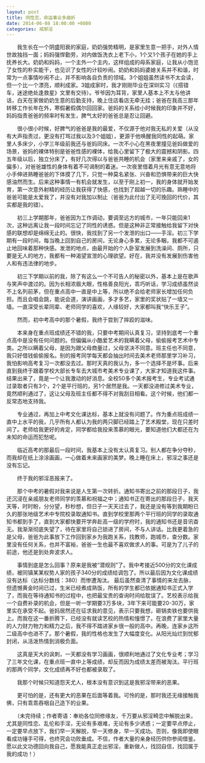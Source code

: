 ```yaml
---
layout: post
title: 同性恋，命运事业多曲折
date: 2014-06-08 18:00:00 +0800
categories: 戒邪淫
---
```


　　我生长在一个阴盛阳衰的家庭，奶奶强势精明，是家里生意一把手，对外人情世故独挡一面；妈妈强悍勤劳，对内做饭洗衣上老下小，1个又1个孩子在她的手上抚养长大。奶奶和妈妈，一个主外一个主内，这样组成的母系家庭，让我从小饱览了女性的朴实能干，也见识了女性的计较吵闹。奶奶和妈妈婆媳关系并不和谐，时常为一点事情吵闹不止，并不影响各自负责的领域。3个姐姐虽然读书不太会读，但一个比一个漂亮，顺利成家。3姐成家时，我才刚刚毕业在深圳实习（《搭错车，迷途绝处逢救星》文里有交待）。爷爷因为耳背，家里人基本上不太与他讲话，白天在家做奶奶生意的后勤支持，晚上住店看店无牵无挂；爸爸在我高三那年转移工作长年在外，寒假暑假偶尔回回家。爸妈的关系给小时候我的印象并不好，妈妈指责爸爸的频率时有发生，脾气太好的爸爸总是忍让回避。
　　很小很小时候，好脾气的爸爸是我的最爱，不仅源于他对我无私的关爱（从没有大声指责过，更没有打骂过我以及3个姐姐），更源于他唤醒我同性的起萌。家里人多床少，小学三年级前我还与爸妈同床。一次不小心在黑夜里撞见爸妈做爱的场景，爸妈的裸体特别是爸爸性感的裸体，给我心里留下了极大的震撼和阴影。四五年级以后，独立分床了，有好几次得以与爸爸共睡的机会（家里来亲戚了，女的偏多），对爸爸雄性的身体有着不可谒制的着迷。一次夜里借着月光有意无意地将小手伸进熟睡爸爸的下体摸了几下，只觉一种莫名紧张、兴奋和恐惧带来的巨大快感油然而生。后来这种事情一有机会就发生，以至于刚上初一，我的身体就开始发育，第一次意外射精的经历让我获得了快感，也找到了超越一切的乐趣。熟睡中的爸爸可能是太爱我了，并没有对我加以制止（爸爸为此付出了无可挽回的代价，其实都是我的错）。
　　初三上学期那年，爸爸因为工作调动，要调至远方的城市，一年只能回来1次，这种远离让我一段时间忘记了同性的诱惑。但是这种非正常接触给我留下对快感的联想却是绵绵无止的。很快，我找到了另一个发泄的出口——手淫。初三下学期有一段时间，每当晚上回到自己的房间，无论身心多累，无论多睏，我都不可遏止地回味着那种快感。发泄的地点，由最开始的个人卧室发展到洗澡间、厕所，只要是无人的地方，我都有一种渴望宣泄的心理欲望。好在，我并没有发展到伤害他人和有违法律的地步。
　　初三下学期以前的我，除了有这么一个不可告人的秘密以外，基本上是在歌声与笑声中渡过的。因为长相浓眉大眼，性格善良阳光，乖巧听话，学习成绩虽然谈不上名列前茅，但在重点高中一直是中上等，所以绝不会给老师家长增加任何负担。而且会唱会跳，能说会道，演讲画画，多才多艺，家里的奖状贴了一墙又一墙。一直深受长辈同辈、老师同学的喜欢，人缘较好，大家都叫我“快乐王子”。
　　然而，初中考高中的那个暑假，我终于尝到了摔跤的滋味。
　　本来身在重点班成绩还不错的我，只要中考期间认真复习，坚持到底考一个重点高中是没有任何问题的。但偏偏从小酷爱艺术的我瞒着父母，偷偷报考艺术中专类。之所以瞒着父母，是因为跟父母商量过，父母坚决不同意。班主任也不同意，我只好借钱偷偷报名。别的报考同学每天都会抽出时间去美术老师那里学习补习，我怕影响高考复习一次都没去过。那时天真的我认为，多一个选择不是坏事。后来直到我终于跟着学校大部长专车去大城市考美术专业课了，大家才知道我这件事。结果出来了，竟是一个让我激动的好消息。全校50多个美术报考生，专业考试通过录取者只有3个，2个是平行班的，另1个居然是我。一天都没进修过美术专业，竟然顺利通过了，这让父母及班主任都不得不对我刮目相看。这个时候，他们都一反常态地支持我。
　　专业通过，再加上中考文化课达标，基本上就没有问题了。作为重点班成绩一直中上水平的我，几乎所有人都认为我的两只脚已经踏上了艺术殿堂，现在只差时间了。老师给我更好的肯定，同学都给我投来羡慕的眼光，要知道他们大都还在为未知的命运而犯愁呢。
　　临近高考的那最后一段时间，我基本上没有太认真复习。别人都在争分夺秒，而我却在纸上涂涂画画，一心做着未来画家的美梦。晚上睡在床上，邪淫之事还是没有忘记。
　　终于我的邪淫恶报来了。
　　那个中考的暑假对我来说是人生第一次转折。通知书寄出之前的那段日子，我还沉浸在亲戚朋友老师同学的羡慕和祝福之中；通知书正在寄出的那段日子，我天天等，时时盼，分分望，秒秒想，但日子一天天过去了，我还是没有等到我期盼已久的那张地级艺术中专院校录取通知书。直到学校里那两个平行班的同学的录取通知书都到手了，直到大家都快要开学奔赴高一级的学府时，我的通知书还是音讯杳无。我渐渐彻底失望了，待在家里将自己锁进了房间，不与人讲话。比我更着急的是父母，爸爸为此事放下工作回到家乡为我跑关系，找教师，跑城市，查分数。家里没有任何关系，也并不富裕，爸爸一生也最不喜欢做求人的事。可是为了儿子的前途，他还是到处奔波求人。
　　事情到底是怎么回事？原来是我被“潜规则”了。我中考接近500分的文化课成绩，被同镇某某权势人家的孩子340分的成绩给调包了。所以最后因为文化课成绩没有达标（达标分数线：380）而惨遭淘汰。 最后虽然查清了事情的来龙去脉，但遗憾黄金时间已过，生米已经煮成熟饭，所有的学生都已依据通知书正式入学了，而我在等待通知书的过程中，也把最宝贵的查询时间给耽误了。艺校表示给我一个自费补录的机会，但是一听一学期要3万多块，3年下来可能要20-30万，家里实在承受不起。爸妈居然还在征求我的意见，表示只要我想，砸锅卖铁也要供我上。而我在这一番折腾下，已经没有就读艺校的热情和憧憬了。在浪费了家里大量的人力财力物力和精力之后，我不得不踏进家乡很一般的高中。再晚，连家乡这所二级高中也进不了。那个暑假，我的性格也发生了大幅度变化。从阳光灿烂到忧郁封闭，从活泼热情到消极负面。
　　这真是天大的讽刺，一天都没有学习画画，很顺利地通过了文化专业考；学习了三年文化课，在重点班一直中上等成绩，却反而因为成绩太差而被淘汰。平行班的那两个同学，文化成绩再不好也都被录取了。
　　我那个时候只知道怨天尤人，根本没有意识到这是我邪淫带来的恶果。
　　更可怕的是，还有更大的恶果在后面等着我。可怜的是，那时我还无缘接触我佛，只有乖乖吞咽自己造下的业果。
　　（未完待续；作者寄语：奉劝各位同修缘友，千万要从邪淫畸恋中解脱出来，尤其是同性恋、乱伦和手淫，无论有多艰难，无论有多少诱惑；一定要早点停止，一定要早点放下，我们早一天解脱，早一天修身，早一天成功。否则，像我即使眼看成功锤手可得，也终究会功败垂成。不信，作者大量的亲身经历供你参阅借鉴。愿以此文功德回向我自己，愿我能真正走出邪淫，重新做人，找回自信，找回属于我的成功！）